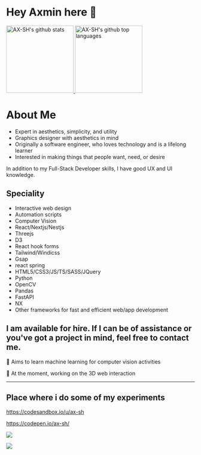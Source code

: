 # Hey Axmin here 👋 




<!-- - Software Engineer by trade -->
<!-- - Technoholic and a life long learner by nature -->



<a href="https://github.com/ax-sh">
  <img height="180em" src="https://github-readme-stats.vercel.app/api?username=ax-sh&show_icons=true&theme=merko&count_private=true" alt="AX-SH's github stats" />
  <img height="180em" src="https://github-readme-stats.vercel.app/api/top-langs/?username=ax-sh&theme=merko&layout=compact" alt="AX-SH's github top languages" />
</a>

# About Me

- Expert in aesthetics, simplicity, and utility
- Graphics designer with aesthetics in mind
- Originally a software engineer, who loves technology and is a lifelong learner
- Interested in making things that people want, need, or desire

<!--
self taught
**ax-sh/ax-sh** is a ✨ _special_ ✨ repository because its `README.md` (this file) appears on your GitHub profile.
I've got experience with frameworks like React, TailwindCSS, Flask and few others that I enjoy.
Here are some ideas to get you started:
I like to work on interesting projects and solve problems people are facing, and have also created a few other projects on my github. 
- 🔭 I’m currently working on ...
- 🌱 I’m currently learning ...
- 👯 I’m looking to collaborate on ...
- 🤔 I’m looking for help with ...
- 💬 Ask me about ...
- 📫 How to reach me: ...
- 😄 Pronouns: ...
- ⚡ Fun fact: ....
-->

<!-- I am Full-Stack Developer with good knowledge and understanding of UI/UX  -->
In addition to my Full-Stack Developer skills, I have good UX and UI knowledge.

<!-- Specialty -->
## Speciality 
- Interactive web design
- Automation scripts
- Computer Vision
- React/Nextjs/Nestjs
- Threejs
- D3
- React hook forms
- Tailwind/Windicss
- Gsap
- react spring
- HTML5/CSS3/JS/TS/SASS/JQuery
- Python
- OpenCV
- Pandas
- FastAPI
- NX
- Other frameworks for fast and efficient web/app development

## I am available for hire. If I can be of assistance or you've got a project in mind, feel free to contact me. 

🌱 Aims to learn machine learning for computer vision activities

🔭 At the moment, working on the 3D web interaction

<!-- https://www.behance.net/axminshrestha -->
---

## Place where i do some of my experiments

 https://codesandbox.io/u/ax-sh
 
 https://codepen.io/ax-sh/
 
 ![](https://komarev.com/ghpvc/?username=ax-sh)
 
 ![](https://bit.ly/3i1g9F4)
